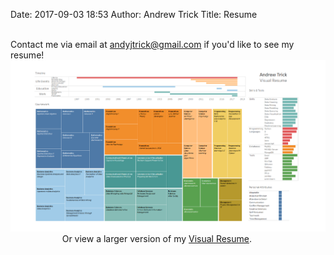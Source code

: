 Date: 2017-09-03 18:53 
Author: Andrew Trick 
Title: Resume

<br>
Contact me via email at <a href="mailto:andyjtrick@gmail.com">andyjtrick@gmail.com</a> if you'd like to see my resume!

<img src="../img/resume.png"/>
&nbsp;&nbsp;&nbsp;&nbsp;&nbsp;&nbsp;&nbsp;&nbsp;&nbsp;&nbsp;&nbsp;&nbsp;&nbsp;&nbsp;&nbsp;&nbsp;&nbsp;&nbsp;&nbsp;&nbsp;&nbsp;Or view a larger version of my <a href="../img/resume.png" target="_blank">Visual Resume</a>.